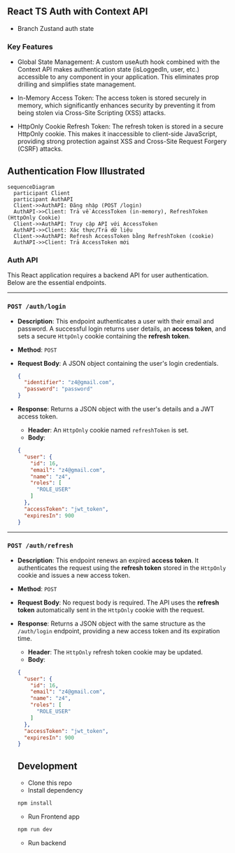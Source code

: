 ## React TS Auth with Context API
- Branch Zustand auth state

### Key Features
- Global State Management: A custom useAuth hook combined with the Context API makes authentication state (isLoggedIn, user, etc.) accessible to any component in your application. This eliminates prop drilling and simplifies state management.

- In-Memory Access Token: The access token is stored securely in memory, which significantly enhances security by preventing it from being stolen via Cross-Site Scripting (XSS) attacks.

- HttpOnly Cookie Refresh Token: The refresh token is stored in a secure HttpOnly cookie. This makes it inaccessible to client-side JavaScript, providing strong protection against XSS and Cross-Site Request Forgery (CSRF) attacks.

## Authentication Flow Illustrated

```mermaid
sequenceDiagram
  participant Client
  participant AuthAPI
  Client->>AuthAPI: Đăng nhập (POST /login)
  AuthAPI->>Client: Trả về AccessToken (in-memory), RefreshToken (HttpOnly Cookie)
  Client->>AuthAPI: Truy cập API với AccessToken
  AuthAPI->>Client: Xác thực/Trả dữ liệu
  Client->>AuthAPI: Refresh AccessToken bằng RefreshToken (cookie)
  AuthAPI->>Client: Trả AccessToken mới
```

### Auth API

This React application requires a backend API for user authentication. Below are the essential endpoints.

-----

### `POST /auth/login`

  * **Description**: This endpoint authenticates a user with their email and password. A successful login returns user details, an **access token**, and sets a secure `HttpOnly` cookie containing the **refresh token**.

  * **Method**: `POST`

  * **Request Body**: A JSON object containing the user's login credentials.

    ```json
    {
      "identifier": "z4@gmail.com",
      "password": "password"
    }
    ```

  * **Response**: Returns a JSON object with the user's details and a JWT access token.

      * **Header**: An `HttpOnly` cookie named `refreshToken` is set.
      * **Body**:

    <!-- end list -->

    ```json
    {
      "user": {
        "id": 16,
        "email": "z4@gmail.com",
        "name": "z4",
        "roles": [
          "ROLE_USER"
        ]
      },
      "accessToken": "jwt_token",
      "expiresIn": 900
    }
    ```

-----

### `POST /auth/refresh`

  * **Description**: This endpoint renews an expired **access token**. It authenticates the request using the **refresh token** stored in the `HttpOnly` cookie and issues a new access token.

  * **Method**: `POST`

  * **Request Body**: No request body is required. The API uses the **refresh token** automatically sent in the `HttpOnly` cookie with the request.

  * **Response**: Returns a JSON object with the same structure as the `/auth/login` endpoint, providing a new access token and its expiration time.

      * **Header**: The `HttpOnly` refresh token cookie may be updated.
      * **Body**:

    <!-- end list -->

    ```json
    {
      "user": {
        "id": 16,
        "email": "z4@gmail.com",
        "name": "z4",
        "roles": [
          "ROLE_USER"
        ]
      },
      "accessToken": "jwt_token",
      "expiresIn": 900
    }
    ```

    ## Development
    - Clone this repo
    - Install dependency
    ```bash
    npm install
    ```
    - Run Frontend app
    ```bash
    npm run dev
    ```
    - Run backend



